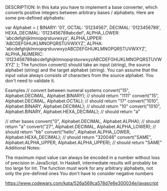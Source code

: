 DESCRIPTION:
In this kata you have to implement a base converter, which converts positive integers between arbitrary bases / alphabets. Here are some pre-defined alphabets:

var Alphabet = {
BINARY: '01',
OCTAL: '01234567',
DECIMAL: '0123456789',
HEXA_DECIMAL: '0123456789abcdef',
ALPHA_LOWER: 'abcdefghijklmnopqrstuvwxyz',
ALPHA_UPPER: 'ABCDEFGHIJKLMNOPQRSTUVWXYZ',
ALPHA: 'abcdefghijklmnopqrstuvwxyzABCDEFGHIJKLMNOPQRSTUVWXYZ',
ALPHA_NUMERIC: '0123456789abcdefghijklmnopqrstuvwxyzABCDEFGHIJKLMNOPQRSTUVWXYZ'
};
The function convert() should take an input (string), the source alphabet (string) and the target alphabet (string). You can assume that the input value always consists of characters from the source alphabet. You don't need to validate it.

Examples
// convert between numeral systems
convert("15", Alphabet.DECIMAL, Alphabet.BINARY); // should return "1111"
convert("15", Alphabet.DECIMAL, Alphabet.OCTAL); // should return "17"
convert("1010", Alphabet.BINARY, Alphabet.DECIMAL); // should return "10"
convert("1010", Alphabet.BINARY, Alphabet.HEXA_DECIMAL); // should return "a"

// other bases
convert("0", Alphabet.DECIMAL, Alphabet.ALPHA); // should return "a"
convert("27", Alphabet.DECIMAL, Alphabet.ALPHA_LOWER); // should return "bb"
convert("hello", Alphabet.ALPHA_LOWER, Alphabet.HEXA_DECIMAL); // should return "320048"
convert("SAME", Alphabet.ALPHA_UPPER, Alphabet.ALPHA_UPPER); // should return "SAME"
Additional Notes:

The maximum input value can always be encoded in a number without loss of precision in JavaScript. In Haskell, intermediate results will probably be too large for Int.
The function must work for any arbitrary alphabets, not only the pre-defined ones
You don't have to consider negative numbers

https://www.codewars.com/kata/526a569ca578d7e6e300034e/javascript
